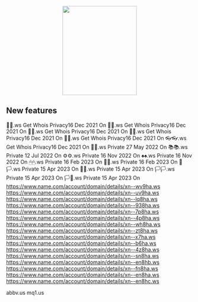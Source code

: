 
<p align="center">
<img src="https://github.com/msebolt/patOS/raw/main/boxapprentice.png" width="200" height="240" />
</p>

## New features


 🧦🧦.ws Get Whois Privacy16 Dec 2021 On
 🧤🧤.ws Get Whois Privacy16 Dec 2021 On
 👣👣.ws Get Whois Privacy16 Dec 2021 On
 🙂🙂.ws Get Whois Privacy16 Dec 2021 On
 👖👖.ws Get Whois Privacy16 Dec 2021 On
 👓👓.ws Get Whois Privacy16 Dec 2021 On
 🌳🌳.ws Private 27 May 2022 On
 📚📚.ws Private 12 Jul 2022 On
 ⚙⚙.ws Private 16 Nov 2022 On
 ♠♠.ws Private 16 Nov 2022 On
 🖱🖱.ws Private 16 Feb 2023 On
 🐁🐁.ws Private 16 Feb 2023 On
 🏴🏳.ws Private 15 Apr 2023 On
 🏴🏴.ws Private 15 Apr 2023 On
 🏳🏳.ws Private 15 Apr 2023 On
 🏳🏴.ws Private 15 Apr 2023 On
https://www.name.com/account/domain/details/xn--wv9ha.ws
https://www.name.com/account/domain/details/xn--uv9ha.ws
https://www.name.com/account/domain/details/xn--lq8ha.ws
https://www.name.com/account/domain/details/xn--938ha.ws
https://www.name.com/account/domain/details/xn--7p8ha.ws
https://www.name.com/account/domain/details/xn--4p8ha.ws
https://www.name.com/account/domain/details/xn--wh8ha.ws
https://www.name.com/account/domain/details/xn--zt8ha.ws
https://www.name.com/account/domain/details/xn--x7ha.ws
https://www.name.com/account/domain/details/xn--b6ha.ws
https://www.name.com/account/domain/details/xn--4z8ha.ws
https://www.name.com/account/domain/details/xn--sn8ha.ws
https://www.name.com/account/domain/details/xn--en8hb.ws
https://www.name.com/account/domain/details/xn--fn8ha.ws
https://www.name.com/account/domain/details/xn--en8ha.ws
https://www.name.com/account/domain/details/xn--en8hc.ws

abbv.us
mq1.us
